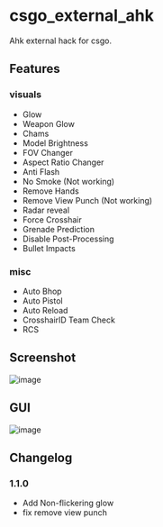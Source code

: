 # csgo_external_ahk
Ahk external hack for csgo.

## Features

### visuals
* Glow
* Weapon Glow
* Chams
* Model Brightness
* FOV Changer
* Aspect Ratio Changer
* Anti Flash
* No Smoke (Not working)
* Remove Hands
* Remove View Punch (Not working)
* Radar reveal
* Force Crosshair
* Grenade Prediction
* Disable Post-Processing
* Bullet Impacts

### misc
* Auto Bhop
* Auto Pistol
* Auto Reload
* CrosshairID Team Check
* RCS

## Screenshot
![image](https://github.com/worse-666/csgo_external_ahk_hack/blob/main/screen%20shot.png)

## GUI
![image](https://github.com/worse-666/csgo_external_ahk_hack/blob/main/setting%20gui_.png)

## Changelog
### 1.1.0
* Add Non-flickering glow
* fix remove view punch










